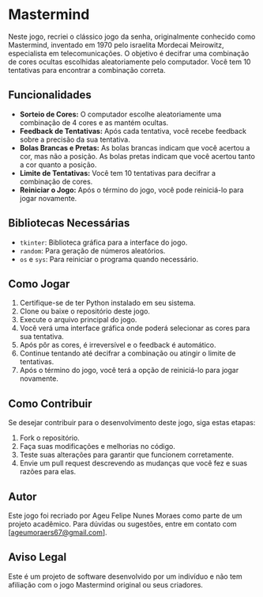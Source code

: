 # Mastermind

Neste jogo, recriei o clássico jogo da senha, originalmente conhecido como Mastermind, inventado em 1970 pelo israelita Mordecai Meirowitz, especialista em telecomunicações. O objetivo é decifrar uma combinação de cores ocultas escolhidas aleatoriamente pelo computador. Você tem 10 tentativas para encontrar a combinação correta.

## Funcionalidades

- **Sorteio de Cores:** O computador escolhe aleatoriamente uma combinação de 4 cores e as mantém ocultas.
- **Feedback de Tentativas:** Após cada tentativa, você recebe feedback sobre a precisão da sua tentativa.
- **Bolas Brancas e Pretas:** As bolas brancas indicam que você acertou a cor, mas não a posição. As bolas pretas indicam que você acertou tanto a cor quanto a posição.
- **Limite de Tentativas:** Você tem 10 tentativas para decifrar a combinação de cores.
- **Reiniciar o Jogo:** Após o término do jogo, você pode reiniciá-lo para jogar novamente.

## Bibliotecas Necessárias

- `tkinter`: Biblioteca gráfica para a interface do jogo.
- `random`: Para geração de números aleatórios.
- `os` e `sys`: Para reiniciar o programa quando necessário.

## Como Jogar

1. Certifique-se de ter Python instalado em seu sistema.
2. Clone ou baixe o repositório deste jogo.
3. Execute o arquivo principal do jogo.
4. Você verá uma interface gráfica onde poderá selecionar as cores para sua tentativa.
5. Após pôr as cores, é irreversível e o feedback é automático.
6. Continue tentando até decifrar a combinação ou atingir o limite de tentativas.
7. Após o término do jogo, você terá a opção de reiniciá-lo para jogar novamente.

## Como Contribuir

Se desejar contribuir para o desenvolvimento deste jogo, siga estas etapas:

1. Fork o repositório.
2. Faça suas modificações e melhorias no código.
3. Teste suas alterações para garantir que funcionem corretamente.
4. Envie um pull request descrevendo as mudanças que você fez e suas razões para elas.

## Autor

Este jogo foi recriado por Ageu Felipe Nunes Moraes como parte de um projeto acadêmico. Para dúvidas ou sugestões, entre em contato com [ageumoraers67@gmail.com].

## Aviso Legal

Este é um projeto de software desenvolvido por um indivíduo e não tem afiliação com o jogo Mastermind original ou seus criadores.
